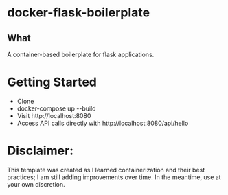 # docker-flask-boilerplate
## What 
A container-based boilerplate for flask applications. 

# Getting Started
- Clone
- docker-compose up --build
- Visit http://localhost:8080
- Access API calls directly with http://localhost:8080/api/hello

# Disclaimer:
This template was created as I learned containerization and their best practices; I am still adding improvements over time. In the meantime, use at your own discretion.
